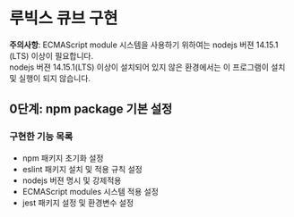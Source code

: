 # 루빅스 큐브 구현
**주의사항**: ECMAScript module 시스템을 사용하기 위하여는 nodejs 버젼 14.15.1 (LTS) 이상이 필요합니다.<br>
nodejs 버젼 14.15.1(LTS) 이상이 설치되어 있지 않은 환경에서는 이 프로그램이 설치 및 실행이 되지 않습니다.

## 0단계: npm package 기본 설정

### 구현한 기능 목록
- npm 패키지 초기화 설정
- eslint 패키지 설치 및 적용 규칙 설정
- nodejs 버젼 명시 및 강제적용
- ECMAScript modules 시스템 적용 설정
- jest 패키지 설정 및 환경변수 설정
